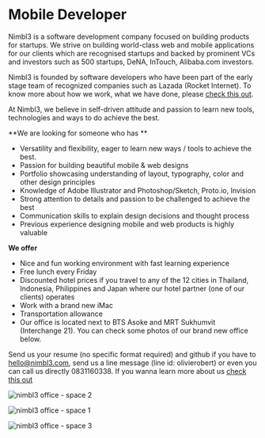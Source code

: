 Mobile Developer
================
Nimbl3 is a software development company focused on building products for startups. We strive on building world-class web and mobile applications for our clients which are recognised startups and backed by prominent VCs and investors such as 500 startups, DeNA, InTouch, Alibaba.com investors.

Nimbl3 is founded by software developers who have been part of the early stage team of recognized companies such as Lazada (Rocket Internet). To know more about how we work, what we have done, please [check this out].

At Nimbl3, we believe in self-driven attitude and passion to learn new tools, technologies and ways to do achieve the best.

**We are looking for someone who has **
- Versatility and flexibility, eager to learn new ways / tools to achieve the best.
- Passion for building beautiful mobile & web designs 
- Portfolio showcasing understanding of layout, typography, color and other design principles 
- Knowledge of Adobe Illustrator and Photoshop/Sketch, Proto.io, Invision
- Strong attention to details and passion to be challenged to achieve the best 
- Communication skills to explain design decisions and thought process 
- Previous experience designing mobile and web products is highly valuable

**We offer**
- Nice and fun working environment with fast learning experience
- Free lunch every Friday
- Discounted hotel prices if you travel to any of the 12 cities in Thailand, Indonesia, Philippines and Japan where our hotel partner (one of our clients) operates
- Work with a brand new iMac
- Transportation allowance
- Our office is located next to BTS Asoke and MRT Sukhumvit (Interchange 21). You can check some photos of our brand new office below.

Send us your resume (no specific format required) and github if you have to [hello@nimbl3.com], send us a line message (line id: olivierobert) or even you can call us directly 0831160338. If you wanna learn more about us [check this out]

![nimbl3 office - space 2](https://s3-ap-southeast-1.amazonaws.com/nimbl3-web-resources/images/office/photo-02.jpg)

![nimbl3 office - space 1](https://s3-ap-southeast-1.amazonaws.com/nimbl3-web-resources/images/office/photo-01.jpg)

![nimbl3 office - space 3](https://s3-ap-southeast-1.amazonaws.com/nimbl3-web-resources/images/office/photo-03.jpg)

[hello@nimbl3.com]:mailto:hello@nimbl3.com
[check this out]:https://github.com/nimbl3/our-team



